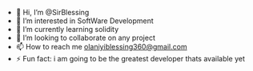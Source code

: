 - 👋 Hi, I’m @SirBlessing
- 👀 I’m interested in SoftWare Development
- 🌱 I’m currently learning solidity
- 💞️ I’m looking to collaborate on any project
- 📫 How to reach me olaniyiblessing360@gmail.com
- ⚡ Fun fact: i am going to be the greatest developer thats available yet

<!---
SirBlessing/SirBlessing is a ✨ special ✨ repository because its `README.md` (this file) appears on your GitHub profile.
You can click the Preview link to take a look at your changes.
--->
